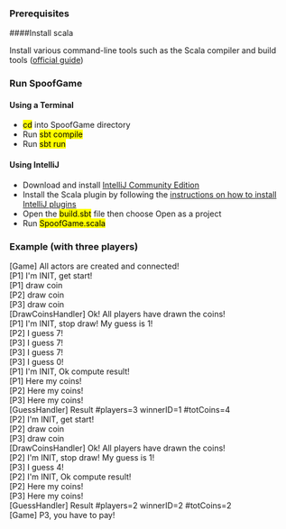 ### Prerequisites

####Install scala

Install various command-line tools such as the Scala compiler and build tools ([official guide](https://docs.scala-lang.org/getting-started/index.html#install-scala))

### Run SpoofGame

#### Using a Terminal

- <mark>cd</mark> into SpoofGame directory
- Run <mark>sbt compile</mark>
- Run <mark>sbt run</mark>

#### Using IntelliJ

- Download and install [IntelliJ Community Edition](https://www.jetbrains.com/idea/download/)
- Install the Scala plugin by following the [instructions on how to install IntelliJ plugins](https://www.jetbrains.com/help/idea/managing-plugins.html)
- Open the <mark>build.sbt</mark> file then choose Open as a project
- Run <mark>SpoofGame.scala</mark>

### Example (with three players)

\[Game\] All actors are created and connected!<br/>
[P1] I'm INIT, get start!<br/>
[P1] draw coin<br/>
[P2] draw coin<br/>
[P3] draw coin<br/>
[DrawCoinsHandler] Ok! All players have drawn the coins!<br/>
[P1] I'm INIT, stop draw! My guess is 1!<br/>
[P2] I guess 7!<br/>
[P3] I guess 7!<br/>
[P3] I guess 7!<br/>
[P3] I guess 0!<br/>
[P1] I'm INIT, Ok compute result!<br/>
[P1] Here my coins!<br/>
[P2] Here my coins!<br/>
[P3] Here my coins!<br/>
[GuessHandler] Result #players=3 winnerID=1 #totCoins=4<br/>
[P2] I'm INIT, get start!<br/>
[P2] draw coin<br/>
[P3] draw coin<br/>
[DrawCoinsHandler] Ok! All players have drawn the coins!<br/>
[P2] I'm INIT, stop draw! My guess is 1!<br/>
[P3] I guess 4!<br/>
[P2] I'm INIT, Ok compute result!<br/>
[P2] Here my coins!<br/>
[P3] Here my coins!<br/>
[GuessHandler] Result #players=2 winnerID=2 #totCoins=2<br/>
[Game] P3, you have to pay!<br/>
